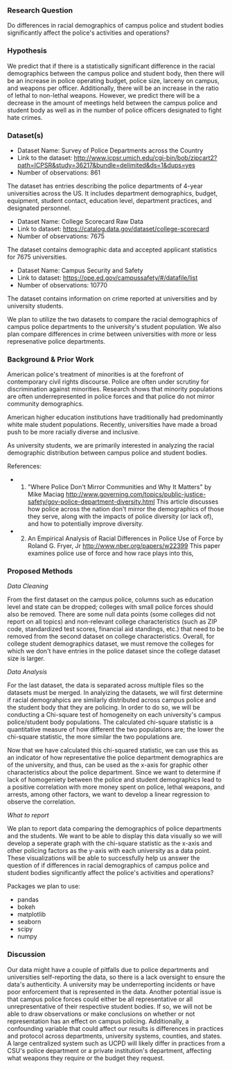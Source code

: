 ### Research Question

Do differences in racial demographics of campus police and student bodies significantly affect the police's activities and operations?

### Hypothesis

We predict that if there is a statistically significant difference in the racial demographics between the campus police and student body, then there will be an increase in police operating budget, police size, larceny on campus, and weapons per officer. Additionally, there will be an increase in the ratio of lethal to non-lethal weapons. However, we predict there will be a decrease in the amount of meetings held between the campus police and student body as well as in the number of police officers designated to fight hate crimes. 

### Dataset(s)

- Dataset Name: Survey of Police Departments across the Country
- Link to the dataset: http://www.icpsr.umich.edu/cgi-bin/bob/zipcart2?path=ICPSR&study=36217&bundle=delimited&ds=1&dups=yes
- Number of observations: 861

The dataset has entries describing the police departments of 4-year universities across the US.
It includes department demographics, budget, equipment, student contact, education level, department 
practices, and designated personnel.

- Dataset Name: College Scorecard Raw Data
- Link to dataset: https://catalog.data.gov/dataset/college-scorecard
- Number of observations: 7675

The dataset contains demographic data and accepted applicant statistics for 7675 universities.

- Dataset Name: Campus Security and Safety
- Link to dataset: https://ope.ed.gov/campussafety/#/datafile/list
- Number of observations: 10770

The dataset contains information on crime reported at universities and by university students.

We plan to utilize the two datasets to compare the racial demographics of campus police departments to the
university's student population. We also plan compare differences in crime between universities with more or less represenative police departments.

### Background & Prior Work

American police's treatment of minorities is at the forefront of contemporary civil rights discourse. Police are often under scrutiny for discrimination against minorities. Research shows that minority populations are often underrepresented in police forces and that police do not mirror community demographics. 

American higher education institutions have traditionally had predominantly white male student populations. Recently, universities have made a broad push to be more racially diverse and inclusive. 

As university students, we are primarily interested in analyzing the racial demographic distribution between campus police and student bodies.

References:
- 1) "Where Police Don't Mirror Communities and Why It Matters" by Mike Maciag
    http://www.governing.com/topics/public-justice-safety/gov-police-department-diversity.html
    This article discusses how police across the nation don't mirror the demographics of those they serve, along with the impacts of police diversity (or lack of), and how to potentially improve diversity.
- 2) An Empirical Analysis of Racial Differences in Police Use of Force by Roland G. Fryer, Jr 
    http://www.nber.org/papers/w22399
    This paper examines police use of force and how race plays into this, 
    
### Proposed Methods

*Data Cleaning*

From the first dataset on the campus police, columns such as education level and state can be dropped; colleges with small police forces should also be removed. There are some null data points (some colleges did not report on all topics) and non-relevant college characteristics (such as ZIP code, standardized test scores, financial aid standings, etc.) that need to be removed from the second dataset on college characteristics. Overall, for college student demographics dataset, we must remove the colleges for which we don't have entries in the police dataset since the college dataset size is larger.

*Data Analysis*

For the last dataset, the data is separated across multiple files so the datasets must be merged. In analyizing the datasets, we will first determine if racial demograhpics are similarly distributed across campus police and the student body that they are policing. In order to do so, we will be conducting a Chi-square test of homogeneity on each university's campus police/student body populations. The calculated chi-square statistic is a quantitative measure of how different the two populations are; the lower the chi-square statistic, the more similar the two populations are. 

Now that we have calculated this chi-squared statistic, we can use this as an indicator of how representative the police department demographics are of the university, and thus, can be used as the x-axis for graphic other characteristics about the police department. Since we want to determine if lack of homogeniety between the police and student demographics lead to a positive correlation with more money spent on police, lethal weapons, and arrests, among other factors, we want to develop a linear regression to observe the correlation. 


*What to report*

We plan to report data comparing the demographics of police departments and the students. We want to be able to display this data visually so we will develop a seperate graph with the chi-square statistic as the x-axis and other policing factors as the y-axis with each university as a data point. These visualizations will be able to successfully help us answer the question of if differences in racial demographics of campus police and student bodies significantly affect the police's activities and operations?

Packages we plan to use:
- pandas
- bokeh
- matplotlib
- seaborn
- scipy
- numpy

### Discussion

Our data might have a couple of pitfalls due to police departments and universities self-reporting the data, so there is a lack oversight to ensure the data's authenticity. A university may be underreporting incidents or have poor enforcement that is represented in the data.
Another potential issue is that campus police forces could either be all representative or all unrepresentative of their respective student bodies. If so, we will not be able to draw observations or make conclusions on whether or not representation has an effect on campus policing. 
Additionally, a confounding variable that could affect our results is differences in practices and protocol across departments, university systems, counties, and states. A large centralized system such as UCPD will likely differ in practices from a CSU's police department or a private institution's department, affecting what weapons they require or the budget they request.
